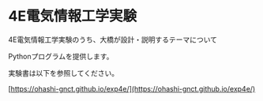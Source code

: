 # 4E電気情報工学実験

4E電気情報工学実験のうち、大橋が設計・説明するテーマについて

Pythonプログラムを提供します。

実験書は以下を参照してください。

[https://ohashi-gnct.github.io/exp4e/](https://ohashi-gnct.github.io/exp4e/)